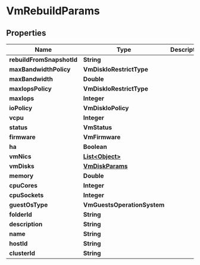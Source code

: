 

# VmRebuildParams


## Properties

Name | Type | Description | Notes
------------ | ------------- | ------------- | -------------
**rebuildFromSnapshotId** | **String** |  | 
**maxBandwidthPolicy** | **VmDiskIoRestrictType** |  |  [optional]
**maxBandwidth** | **Double** |  |  [optional]
**maxIopsPolicy** | **VmDiskIoRestrictType** |  |  [optional]
**maxIops** | **Integer** |  |  [optional]
**ioPolicy** | **VmDiskIoPolicy** |  |  [optional]
**vcpu** | **Integer** |  |  [optional]
**status** | **VmStatus** |  |  [optional]
**firmware** | **VmFirmware** |  |  [optional]
**ha** | **Boolean** |  |  [optional]
**vmNics** | [**List&lt;Object&gt;**](Object.md) |  |  [optional]
**vmDisks** | [**VmDiskParams**](VmDiskParams.md) |  |  [optional]
**memory** | **Double** |  |  [optional]
**cpuCores** | **Integer** |  |  [optional]
**cpuSockets** | **Integer** |  |  [optional]
**guestOsType** | **VmGuestsOperationSystem** |  |  [optional]
**folderId** | **String** |  |  [optional]
**description** | **String** |  |  [optional]
**name** | **String** |  | 
**hostId** | **String** |  |  [optional]
**clusterId** | **String** |  |  [optional]



